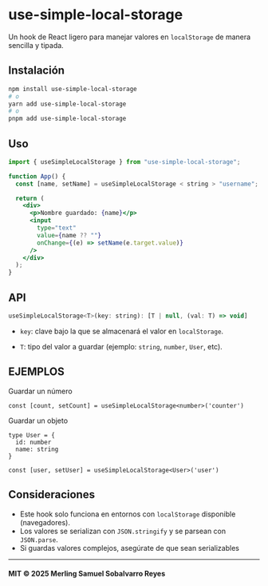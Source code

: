 # use-simple-local-storage

Un hook de React ligero para manejar valores en `localStorage` de manera sencilla y tipada.

## Instalación

```bash
npm install use-simple-local-storage
# o
yarn add use-simple-local-storage
# o
pnpm add use-simple-local-storage
```

## Uso

```jsx
import { useSimpleLocalStorage } from "use-simple-local-storage";

function App() {
  const [name, setName] = useSimpleLocalStorage < string > "username";

  return (
    <div>
      <p>Nombre guardado: {name}</p>
      <input
        type="text"
        value={name ?? ""}
        onChange={(e) => setName(e.target.value)}
      />
    </div>
  );
}
```

## API

```jsx
useSimpleLocalStorage<T>(key: string): [T | null, (val: T) => void]
```

- `key`: clave bajo la que se almacenará el valor en `localStorage`.

- `T`: tipo del valor a guardar (ejemplo: `string`, `number`, `User`, etc).

## EJEMPLOS

Guardar un número

```JSX
const [count, setCount] = useSimpleLocalStorage<number>('counter')

```

Guardar un objeto

```JSX
type User = {
  id: number
  name: string
}

const [user, setUser] = useSimpleLocalStorage<User>('user')

```


## Consideraciones
- Este hook solo funciona en entornos con `localStorage` disponible (navegadores).
- Los valores se serializan con `JSON.stringify` y se parsean con `JSON.parse`.
- Si guardas valores complejos, asegúrate de que sean serializables


---
#### MIT © 2025 Merling Samuel Sobalvarro Reyes